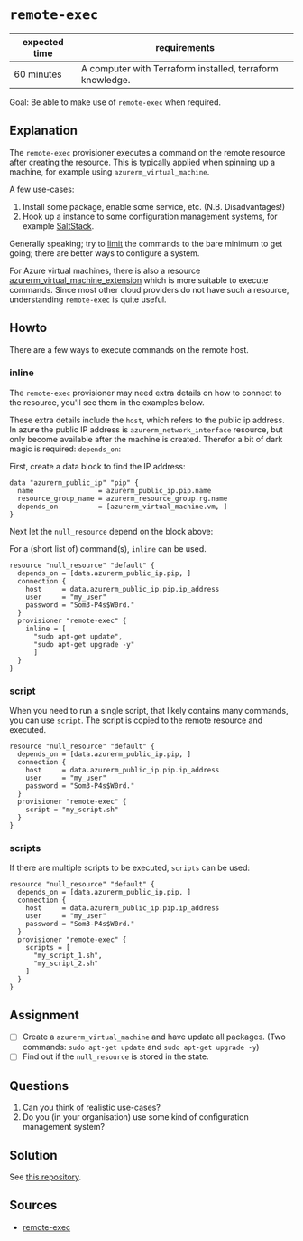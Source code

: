 # `remote-exec`

|expected time|requirements                                             |
|-------------|---------------------------------------------------------|
|60 minutes   |A computer with Terraform installed, terraform knowledge.|

Goal: Be able to make use of `remote-exec` when required.

## Explanation

The `remote-exec` provisioner executes a command on the remote resource after creating the resource. This is typically applied when spinning up a machine, for example using `azurerm_virtual_machine`.

A few use-cases:

1. Install some package, enable some service, etc. (N.B. Disadvantages!)
2. Hook up a instance to some configuration management systems, for example [SaltStack](https://saltproject.io/).

Generally speaking; try to [limit](https://www.terraform.io/docs/language/resources/provisioners/syntax.html#provisioners-are-a-last-resort) the commands to the bare minimum to get going; there are better ways to configure a system.

For Azure virtual machines, there is also a resource [azurerm_virtual_machine_extension](https://registry.terraform.io/providers/hashicorp/azurerm/latest/docs/resources/virtual_machine_extension) which is more suitable to execute commands. Since most other cloud providers do not have such a resource, understanding `remote-exec` is quite useful.

## Howto

There are a few ways to execute commands on the remote host.

### inline

The `remote-exec` provisioner may need extra details on how to connect to the resource, you'll see them in the examples below.

These extra details include the `host`, which refers to the public ip address. In azure the public IP address is `azurerm_network_interface` resource, but only become available after the machine is created. Therefor a bit of dark magic is required: `depends_on`:

First, create a data block to find the IP address:

```hcl
data "azurerm_public_ip" "pip" {
  name                = azurerm_public_ip.pip.name
  resource_group_name = azurerm_resource_group.rg.name
  depends_on          = [azurerm_virtual_machine.vm, ]
}
```

Next let the `null_resource` depend on the block above:

For a (short list of) command(s), `inline` can be used.

```hcl
resource "null_resource" "default" {
  depends_on = [data.azurerm_public_ip.pip, ]
  connection {
    host     = data.azurerm_public_ip.pip.ip_address
    user     = "my_user"
    password = "Som3-P4s$W0rd."
  }
  provisioner "remote-exec" {
    inline = [
      "sudo apt-get update",
      "sudo apt-get upgrade -y"
      ]
  }
}
```

### script

When you need to run a single script, that likely contains many commands, you can use `script`. The script is copied to the remote resource and executed.

```hcl
resource "null_resource" "default" {
  depends_on = [data.azurerm_public_ip.pip, ]
  connection {
    host     = data.azurerm_public_ip.pip.ip_address
    user     = "my_user"
    password = "Som3-P4s$W0rd."
  }
  provisioner "remote-exec" {
    script = "my_script.sh"
  }
}
```

### scripts

If there are multiple scripts to be executed, `scripts` can be used:

```hcl
resource "null_resource" "default" {
  depends_on = [data.azurerm_public_ip.pip, ]
  connection {
    host     = data.azurerm_public_ip.pip.ip_address
    user     = "my_user"
    password = "Som3-P4s$W0rd."
  }
  provisioner "remote-exec" {
    scripts = [
      "my_script_1.sh",
      "my_script_2.sh"
    ]
  }
}
```

## Assignment

- [ ] Create a `azurerm_virtual_machine` and have update all packages. (Two commands: `sudo apt-get update` and `sudo apt-get upgrade -y`)
- [ ] Find out if the `null_resource` is stored in the state.

## Questions

1. Can you think of realistic use-cases?
2. Do you (in your organisation) use some kind of configuration management system?

## Solution

See [this repository](https://github.com/robertdebock/terraform-azurerm-remote-exec).

## Sources

- [remote-exec](https://www.terraform.io/docs/language/resources/provisioners/remote-exec.html)
